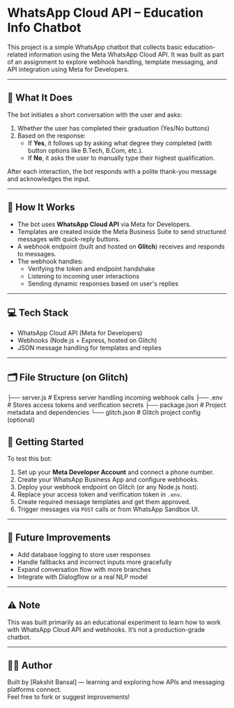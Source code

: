 # WhatsApp Cloud API – Education Info Chatbot

This project is a simple WhatsApp chatbot that collects basic education-related information using the Meta WhatsApp Cloud API. It was built as part of an assignment to explore webhook handling, template messaging, and API integration using Meta for Developers.

---

## 📌 What It Does

The bot initiates a short conversation with the user and asks:

1. Whether the user has completed their graduation (Yes/No buttons)
2. Based on the response:
   - If **Yes**, it follows up by asking what degree they completed (with button options like B.Tech, B.Com, etc.).
   - If **No**, it asks the user to manually type their highest qualification.

After each interaction, the bot responds with a polite thank-you message and acknowledges the input.

---

## 🔧 How It Works

- The bot uses **WhatsApp Cloud API** via Meta for Developers.
- Templates are created inside the Meta Business Suite to send structured messages with quick-reply buttons.
- A webhook endpoint (built and hosted on **Glitch**) receives and responds to messages.
- The webhook handles:
  - Verifying the token and endpoint handshake
  - Listening to incoming user interactions
  - Sending dynamic responses based on user's replies

---

## 💻 Tech Stack

- WhatsApp Cloud API (Meta for Developers)
- Webhooks (Node.js + Express, hosted on Glitch)
- JSON message handling for templates and replies

---

## 🗂️ File Structure (on Glitch)

├── server.js # Express server handling incoming webhook calls
├── .env # Stores access tokens and verification secrets
├── package.json # Project metadata and dependencies
└── glitch.json # Glitch project config (optional)


## 🚀 Getting Started

To test this bot:

1. Set up your **Meta Developer Account** and connect a phone number.
2. Create your WhatsApp Business App and configure webhooks.
3. Deploy your webhook endpoint on Glitch (or any Node.js host).
4. Replace your access token and verification token in `.env`.
5. Create required message templates and get them approved.
6. Trigger messages via `POST` calls or from WhatsApp Sandbox UI.

---

## 🌱 Future Improvements

- Add database logging to store user responses
- Handle fallbacks and incorrect inputs more gracefully
- Expand conversation flow with more branches
- Integrate with Dialogflow or a real NLP model

---

## ⚠️ Note

This was built primarily as an educational experiment to learn how to work with WhatsApp Cloud API and webhooks. It’s not a production-grade chatbot.

---

## 🧑‍💻 Author

Built by [Rakshit Bansal] — learning and exploring how APIs and messaging platforms connect.  
Feel free to fork or suggest improvements!


